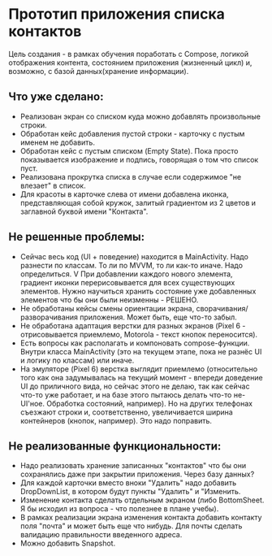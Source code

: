# Прототип приложения списка контактов
Цель создания - в рамках обучения поработать с Compose, логикой отображения контента, состоянием приложения (жизненный цикл) и, возможно, с базой данных(хранение информации).

## Что уже сделано: 
- Реализован экран со списком куда можно добавлять произвольные строки.
- Обработан кейс добавления пустой строки - карточку с пустым именем не добавить.
- Обработан кейс с пустым списком (Empty State). Пока просто показывается изображение и подпись, говорящая о том что список пуст.
- Реализована прокрутка списка в случае если содержимое "не влезает" в список.
- Для красоты в карточке слева от имени добавлена иконка, представляющая собой кружок, залитый градиентом из 2 цветов и заглавной буквой имени "Контакта".

## Не решенные проблемы:
- Сейчас весь код (UI + поведение) находится в MainActivity. Надо разнести по классам. То ли по MVVM, то ли как-то иначе. Надо определиться.
V При добавлении каждого нового элемента, градиент иконки перерисовывается для всех существующих элементов. Нужно научиться хранить состояние уже добавленных элементов что бы они были неизменны - РЕШЕНО.
- Не обработаны кейсы смены ориентации экрана, сворачивания/разворачивания приложения. Может быть, еще что-то забыл.
- Не обработана адаптация верстки для разных экранов (Pixel 6 - отрисовывается приемлемо, Motorola - текст кнопок переносится).
- Есть вопросы как располагать и компоновать compose-функции. Внутри класса MainActivity (это на текущем этапе, пока не разнёс UI и логику по классам) или иначе.
- На эмуляторе (Pixel 6) верстка выглядит приемлемо (относительно того как она задумывалась на текущий момент - впереди доведение UI до приличного вида, но сейчас этого не делаю, так как сейчас что-то уже работает, и на базе этого пытаюсь делать что-то не-UI'ное. Обработка состояний, например). Но на других телефонах съезжают строки и, соответственно, увеличивается ширина контейнеров (кнопок, например). Это надо  поправить.

## Не реализованные функциональности:
- Надо реализовать хранение записанных "контактов" что бы они сохранялись даже при закрытии приложения. Через базу данных?
- Для каждой карточки вместо вноки "Удалить" надо добавить DropDownList, в котором будут пункты "Удалить" и "Изменить.
- Изменение контакта сделать отдельным экраном (либо BottomSheet. Я бы исходил из вопроса - что полезнее в плане учебы).
- В рамках реализации экрана изменения контакта добавить контакту поля "почта" и может быть еще что нибудь. Для почты сделать валидацию правильности введенного адреса.
- Можно добавить Snapshot.

